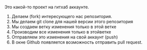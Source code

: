 Это какой-то проект на гитхаб аккаунте.

1. Делаем (fork) интересующего нас репозитория.
2. Мы делаем git clone для нашей версии этого репозитория
3. Мы создаем ветку изменения только в этой ветке
4. Производим все изменения только в этойветке
5. Отправляем это изменения на свой аккаунт (push)
6. В окне Github появляется возможность отправить pull request.
